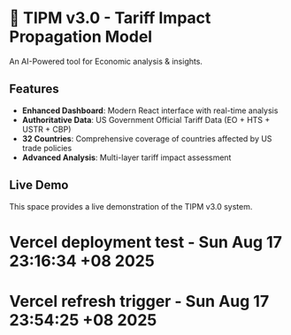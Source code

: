 # 🚀 TIPM v3.0 - Tariff Impact Propagation Model

An AI-Powered tool for Economic analysis & insights.

## Features

- **Enhanced Dashboard**: Modern React interface with real-time analysis
- **Authoritative Data**: US Government Official Tariff Data (EO + HTS + USTR + CBP)
- **32 Countries**: Comprehensive coverage of countries affected by US trade policies
- **Advanced Analysis**: Multi-layer tariff impact assessment

## Live Demo

This space provides a live demonstration of the TIPM v3.0 system.
# Vercel deployment test - Sun Aug 17 23:16:34 +08 2025
# Vercel refresh trigger - Sun Aug 17 23:54:25 +08 2025
